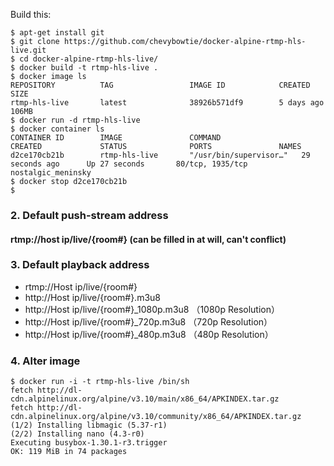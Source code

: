 Build this:
```
$ apt-get install git 
$ git clone https://github.com/chevybowtie/docker-alpine-rtmp-hls-live.git
$ cd docker-alpine-rtmp-hls-live/
$ docker build -t rtmp-hls-live .
$ docker image ls
REPOSITORY          TAG                 IMAGE ID            CREATED             SIZE
rtmp-hls-live       latest              38926b571df9        5 days ago          106MB
$ docker run -d rtmp-hls-live
$ docker container ls
CONTAINER ID        IMAGE               COMMAND                  CREATED             STATUS              PORTS               NAMES
d2ce170cb21b        rtmp-hls-live       "/usr/bin/supervisor…"   29 seconds ago      Up 27 seconds       80/tcp, 1935/tcp    nostalgic_meninsky
$ docker stop d2ce170cb21b
$
```

### 2. Default push-stream address

#### rtmp://host ip/live/{room#} (can be filled in at will, can't conflict)


### 3. Default playback address

* rtmp://Host ip/live/{room#}
* http://Host ip/live/{room#}.m3u8   
* http://Host ip/live/{room#}_1080p.m3u8 （1080p Resolution）   
* http://Host ip/live/{room#}_720p.m3u8 （720p Resolution）   
* http://Host ip/live/{room#}_480p.m3u8 （480p Resolution）   


### 4. Alter image
```
$ docker run -i -t rtmp-hls-live /bin/sh
fetch http://dl-cdn.alpinelinux.org/alpine/v3.10/main/x86_64/APKINDEX.tar.gz
fetch http://dl-cdn.alpinelinux.org/alpine/v3.10/community/x86_64/APKINDEX.tar.gz
(1/2) Installing libmagic (5.37-r1)
(2/2) Installing nano (4.3-r0)
Executing busybox-1.30.1-r3.trigger
OK: 119 MiB in 74 packages
```
